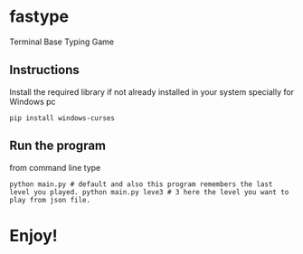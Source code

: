 # fastype
Terminal Base Typing Game
## Instructions
Install the required library if not already installed in your system specially for Windows pc

`
pip install windows-curses
`

## Run the program
from command line type  

`
python main.py # default and also this program remembers the last level you played.
python main.py leve3 # 3 here the level you want to play from json file.
`

# Enjoy!
